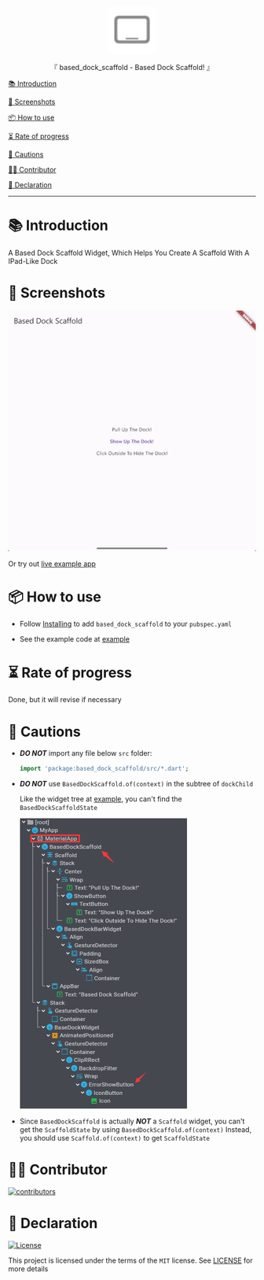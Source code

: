 <div align="center">
  <img id="based_dock_scaffold" width="96" alt="based_dock_scaffold" src="https://raw.githubusercontent.com/Cierra-Runis/based_flutter/master/.github/imgs/based_dock_scaffold/icon.svg">
  <p>『 based_dock_scaffold - Based Dock Scaffold! 』</p>
</div>

[📚 Introduction](#-Introduction)

[📸 Screenshots](#-Screenshots)

[📦 How to use](#-How-to-use)

[⏳ Rate of progress](#-Rate-of-progress)

[📌 Cautions](#-Cautions)

[🧑‍💻 Contributor](#-Contributor)

[🔦 Declaration](#-Declaration)

---

# 📚 Introduction

A Based Dock Scaffold Widget, Which Helps You Create A Scaffold With A IPad-Like Dock

# 📸 Screenshots

![screenshots](https://raw.githubusercontent.com/Cierra-Runis/based_flutter/master/.github/imgs/based_dock_scaffold/screenshot.gif)

Or try out [live example app](https://cierra-runis.github.io/based_flutter/)

# 📦 How to use

- Follow [Installing](https://pub.dev/packages/based_dock_scaffold/install) to add `based_dock_scaffold` to your `pubspec.yaml`

- See the example code at [example](https://github.com/Cierra-Runis/based_flutter/blob/master/example/lib/main.dart)

# ⏳ Rate of progress

Done, but it will revise if necessary

# 📌 Cautions

- **_DO NOT_** import any file below `src` folder:

  ```dart
  import 'package:based_dock_scaffold/src/*.dart';
  ```

- **_DO NOT_** use `BasedDockScaffold.of(context)` in the subtree of `dockChild`

  Like the widget tree at [example](https://github.com/Cierra-Runis/based_flutter/blob/master/example/lib/main.dart), you can't find the `BasedDockScaffoldState`

  ![widget_tree](https://raw.githubusercontent.com/Cierra-Runis/based_flutter/master/.github/imgs/based_dock_scaffold/widget_tree.png)

- Since `BasedDockScaffold` is actually **_NOT_** a `Scaffold` widget,
  you can't get the `ScaffoldState` by using `BasedDockScaffold.of(context)`
  Instead, you should use `Scaffold.of(context)` to get `ScaffoldState`

# 🧑‍💻 Contributor

<a href="https://github.com/Cierra-Runis/based_flutter/graphs/contributors">
  <img src="https://contrib.rocks/image?repo=Cierra-Runis/based_flutter" alt="contributors"/>
</a>

# 🔦 Declaration

[![License](https://img.shields.io/github/license/Cierra-Runis/based_flutter)](https://github.com/Cierra-Runis/based_flutter/blob/master/LICENSE)

This project is licensed under the terms of the `MIT` license. See [LICENSE](https://github.com/Cierra-Runis/based_flutter/blob/master/LICENSE) for more details
